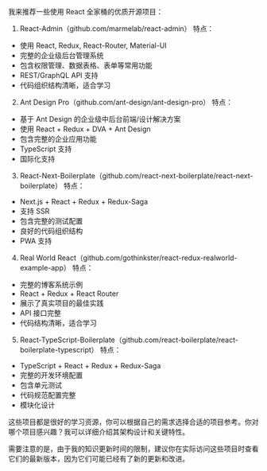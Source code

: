 我来推荐一些使用 React 全家桶的优质开源项目：

1. React-Admin（github.com/marmelab/react-admin）
特点：
- 使用 React, Redux, React-Router, Material-UI
- 完整的企业级后台管理系统
- 包含权限管理、数据表格、表单等常用功能
- REST/GraphQL API 支持
- 代码组织结构清晰，适合学习

2. Ant Design Pro（github.com/ant-design/ant-design-pro）
特点：
- 基于 Ant Design 的企业级中后台前端/设计解决方案
- 使用 React + Redux + DVA + Ant Design
- 包含完整的企业应用功能
- TypeScript 支持
- 国际化支持

3. React-Next-Boilerplate（github.com/react-next-boilerplate/react-next-boilerplate）
特点：
- Next.js + React + Redux + Redux-Saga
- 支持 SSR
- 包含完整的测试配置
- 良好的代码组织结构
- PWA 支持

4. Real World React（github.com/gothinkster/react-redux-realworld-example-app）
特点：
- 完整的博客系统示例
- React + Redux + React Router
- 展示了真实项目的最佳实践
- API 接口完整
- 代码结构清晰，适合学习

5. React-TypeScript-Boilerplate（github.com/react-boilerplate/react-boilerplate-typescript）
特点：
- TypeScript + React + Redux + Redux-Saga
- 完整的开发环境配置
- 包含单元测试
- 代码规范配置完整
- 模块化设计

这些项目都是很好的学习资源，你可以根据自己的需求选择合适的项目参考。你对哪个项目感兴趣？我可以详细介绍其架构设计和关键特性。

需要注意的是，由于我的知识更新时间的限制，建议你在实际访问这些项目时查看它们的最新版本，因为它们可能已经有了新的更新和改进。